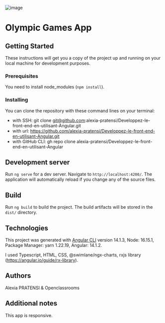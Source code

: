 ![image](https://github.com/alexia-pratensi/Developpez-le-front-end-en-utilisant-Angular/assets/108806784/e9752b7c-e56a-4f75-b1c0-ec9d50d32be7)

# Olympic Games App

## Getting Started
These instructions will get you a copy of the project up and running on your local machine for development purposes.

### Prerequisites

You need to install node_modules (`npm install`).

### Installing

You can clone the repository with these command lines on your terminal:
- with SSH: git clone git@github.com:alexia-pratensi/Developpez-le-front-end-en-utilisant-Angular.git
- with url: https://github.com/alexia-pratensi/Developpez-le-front-end-en-utilisant-Angular.git
- with GitHub CLI: gh repo clone alexia-pratensi/Developpez-le-front-end-en-utilisant-Angular

## Development server
Run `ng serve` for a dev server. Navigate to `http://localhost:4200/`. The application will automatically reload if you change any of the source files.

## Build
Run `ng build` to build the project. The build artifacts will be stored in the `dist/` directory.

## Technologies
This project was generated with [Angular CLI](https://github.com/angular/angular-cli) version 14.1.3, Node: 16.15.1, Package Manager: yarn 1.22.19, Angular: 14.1.2.

I used Typescript, HTML, CSS, @swimlane/ngx-charts, rxjs library (https://angular.io/guide/rx-library).

## Authors
Alexia PRATENSI & 
Openclassrooms

## Additional notes
This app is responsive.
